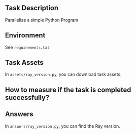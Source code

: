 ## Task Description
Parallelize a simple Python Program

## Environment
See `requirements.txt`

## Task Assets
In `assets/ray_version.py`, you can download task assets.

## How to measure if the task is completed successfully?

## Answers
In `answers/ray_version.py`, you can find the Ray version.

